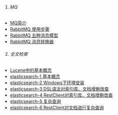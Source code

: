 1. ###### MQ
-  [MQ简介][mq]
-  [RabbitMQ 使用步骤][rabbitmq1]
-  [RabbitMQ 五种消息模型][rabbitmq2]
-  [RabbitMQ 消息转换器][rabbitmq3]

 
2. ###### 全文检索
-  [Lucene中的基本概念][lucene]
-  [elasticsearch-1 基本概念][es1]
-  [elasticsearch-2 Windows下环境安装][es2]
-  [elasticsearch-3 DSL语法对索引库、文档增删改查][es3]
-  [elasticsearch-4 RestClient对索引库、文档增删改查][es4]
-  [elasticsearch-5 复杂查询][es5]
-  [elasticsearch-6 RestClient对文档进行复杂查询][es6]













[mq]: https://fgq233.github.io/md/java/mq
[rabbitmq1]: https://fgq233.github.io/md/java/rabbitmq1
[rabbitmq2]: https://fgq233.github.io/md/java/rabbitmq2
[rabbitmq3]: https://fgq233.github.io/md/java/rabbitmq3
[lucene]: https://fgq233.github.io/md/java/lucene
[es1]: https://fgq233.github.io/md/java/es1
[es2]: https://fgq233.github.io/md/java/es2
[es3]: https://fgq233.github.io/md/java/es3
[es4]: https://fgq233.github.io/md/java/es4
[es5]: https://fgq233.github.io/md/java/es5
[es6]: https://fgq233.github.io/md/java/es6
